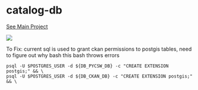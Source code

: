 # catalog-db
[See Main Project](https://github.com/GSA/catalog-app)

<a href="https://hub.docker.com/r/datagov/catalog-db/"><img src="http://dockeri.co/image/datagov/catalog-db" /></a>


To Fix:
current sql is used to grant ckan permissions to postgis tables, need to figure out why bash this bash throws errors
```
psql -U $POSTGRES_USER -d ${DB_PYCSW_DB} -c "CREATE EXTENSION postgis;" && \
psql -U $POSTGRES_USER -d ${DB_CKAN_DB} -c "CREATE EXTENSION postgis;" && \
```